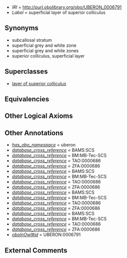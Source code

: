  * *IRI* = http://purl.obolibrary.org/obo/UBERON_0006791
 * *Label* = superficial layer of superior colliculus

## Synonyms

 * subcallosal stratum
 * superficial grey and white zone
 * superficial grey and white zones
 * superior colliculus, superficial layer

## Superclasses

 * [layer of superior colliculus](../../UBERON/83/UBERON_0006783.md)

## Equivalencies


## Other Logical Axioms


## Other Annotations

 * *[has_obo_namespace](../../ce/oboInOwl#hasOBONamespace.md)* = uberon
 * *[database_cross_reference](../../ef/oboInOwl#hasDbXref.md)* = BAMS:SCS
 * *[database_cross_reference](../../ef/oboInOwl#hasDbXref.md)* = BM:MB-Tec-SCS
 * *[database_cross_reference](../../ef/oboInOwl#hasDbXref.md)* = TAO:0000686
 * *[database_cross_reference](../../ef/oboInOwl#hasDbXref.md)* = ZFA:0000686
 * *[database_cross_reference](../../ef/oboInOwl#hasDbXref.md)* = BAMS:SCS
 * *[database_cross_reference](../../ef/oboInOwl#hasDbXref.md)* = BM:MB-Tec-SCS
 * *[database_cross_reference](../../ef/oboInOwl#hasDbXref.md)* = TAO:0000686
 * *[database_cross_reference](../../ef/oboInOwl#hasDbXref.md)* = ZFA:0000686
 * *[database_cross_reference](../../ef/oboInOwl#hasDbXref.md)* = BAMS:SCS
 * *[database_cross_reference](../../ef/oboInOwl#hasDbXref.md)* = BM:MB-Tec-SCS
 * *[database_cross_reference](../../ef/oboInOwl#hasDbXref.md)* = TAO:0000686
 * *[database_cross_reference](../../ef/oboInOwl#hasDbXref.md)* = ZFA:0000686
 * *[database_cross_reference](../../ef/oboInOwl#hasDbXref.md)* = BAMS:SCS
 * *[database_cross_reference](../../ef/oboInOwl#hasDbXref.md)* = BM:MB-Tec-SCS
 * *[database_cross_reference](../../ef/oboInOwl#hasDbXref.md)* = TAO:0000686
 * *[database_cross_reference](../../ef/oboInOwl#hasDbXref.md)* = ZFA:0000686
 * *[oboInOwl#id](../../id/oboInOwl#id.md)* = UBERON:0006791

## External Comments

